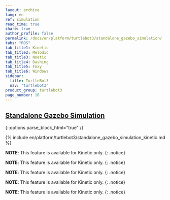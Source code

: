 ```yaml
---
layout: archive
lang: en
ref: simulation
read_time: true
share: true
author_profile: false
permalink: /docs/en/platform/turtlebot3/standalone_gazebo_simulation/
tabs: "ROS"
tab_title1: Kinetic
tab_title2: Melodic
tab_title3: Noetic
tab_title4: Dashing
tab_title5: Foxy
tab_title6: Windows
sidebar:
  title: TurtleBot3
  nav: "turtlebot3"
product_group: turtlebot3
page_number: 16
---
```


<div style="counter-reset: h1 6"></div>
<div style="counter-reset: h2 4"></div>

## [Standalone Gazebo Simulation](#standalone-gazebo-simulation)

{::options parse_block_html="true" /}

<section data-id="{{ page.tab_title1 }}" class="tab_contents">
{% include en/platform/turtlebot3/standalone_gazebo_simulation_kinetic.md %}
</section>

<section data-id="{{ page.tab_title2 }}" class="tab_contents">

**NOTE**: This feature is available for Kinetic only.
{: .notice}

</section>

<section data-id="{{ page.tab_title3 }}" class="tab_contents">

**NOTE**: This feature is available for Kinetic only.
{: .notice}

</section>

<section data-id="{{ page.tab_title4 }}" class="tab_contents">

**NOTE**: This feature is available for Kinetic only.
{: .notice}

</section>

<section data-id="{{ page.tab_title5 }}" class="tab_contents">

**NOTE**: This feature is available for Kinetic only.
{: .notice}

</section>

<section data-id="{{ page.tab_title6 }}" class="tab_contents">

**NOTE**: This feature is available for Kinetic only.
{: .notice}

</section>

